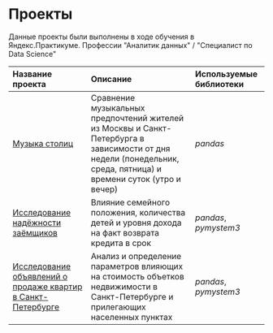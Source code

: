 
# Проекты

Данные проекты были выполнены в ходе обучения в Яндекс.Практикуме. Профессии "Аналитик данных" / "Специалист по Data Science"

| Название проекта | Описание | Используемые библиотеки | 
| :---------------------- | :---------------------- | :---------------------- |
| [Музыка столиц](music_of_capitals) | Сравнение музыкальных предпочтений жителей из Москвы и Санкт-Петербурга в зависимости от дня недели (понедельник, среда, пятница) и времени суток (утро и вечер)| *pandas* |
| [Исследование надёжности заёмщиков](reliability_of_borrowers) | Влияние семейного положения, количества детей и уровня дохода на факт возврата кредита в срок| *pandas*, *pymystem3* |
| [Исследование объявлений о продаже квартир в Санкт-Петербурге](ads_sale_of_apartments) | Анализ и определение параметров влияющих на стоимость объетков недвижимости в Санкт-Петербурге и прилегающих населенных пунктах| *pandas*, *pymystem3* |
